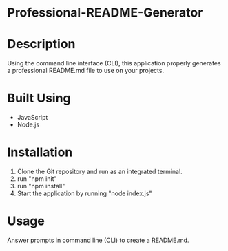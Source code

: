 # Professional-README-Generator

# Description
Using the command line interface (CLI), this application properly generates a professional README.md file to use on your projects.

# Built Using
* JavaScript
* Node.js

# Installation
1. Clone the Git repository and run as an integrated terminal.
2. run "npm init"
3. run "npm install"
4. Start the application by running "node index.js"

# Usage
Answer prompts in command line (CLI) to create a README.md.
